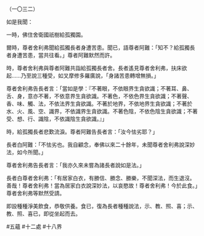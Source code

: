 （一〇三二）

如是我聞：

一時，佛住舍衛國祇樹給孤獨園。

爾時，尊者舍利弗聞給孤獨長者身遭苦患。聞已，語尊者阿難：「知不？給孤獨長者身遭苦患，當共往看。」尊者阿難默然而許。

時，尊者舍利弗與尊者阿難共詣給孤獨長者舍。長者遙見尊者舍利弗，扶床欲起……乃至說三種受，如叉摩修多羅廣說，「身諸苦患轉增無損。」

尊者舍利弗告長者言：「當如是學：『不著眼，不依眼界生貪欲識；不著耳、鼻、舌、身，意亦不著，不依意界生貪欲識。不著色，不依色界生貪欲識；不著聲、香、味、觸、法，不依法界生貪欲識。不著於地界，不依地界生貪欲識；不著於水、火、風、空、識界，不依識界生貪欲識。不著色陰，不依色陰生貪欲識；不著受、想、行、識陰，不依識陰生貪欲識。』」

時，給孤獨長者悲歎流淚。尊者阿難告長者言：「汝今怯劣耶？」

長者白阿難：「不怯劣也。我自顧念，奉佛以來二十餘年，未聞尊者舍利弗說深妙法，如今所聞。」

尊者舍利弗告長者言：「我亦久來未嘗為諸長者說如是法。」

長者白尊者舍利弗：「有居家白衣，有勝信、勝念、勝樂，不聞深法，而生退沒。善哉！尊者舍利弗！當為居家白衣說深妙法，以哀愍故！尊者舍利弗！今於此食。」尊者舍利弗等默然受請。

即設種種淨美飲食，恭敬供養。食已，復為長者種種說法，示、教、照、喜；示、教、照、喜已，即從坐起而去。






#五蘊
#十二處
#十八界
